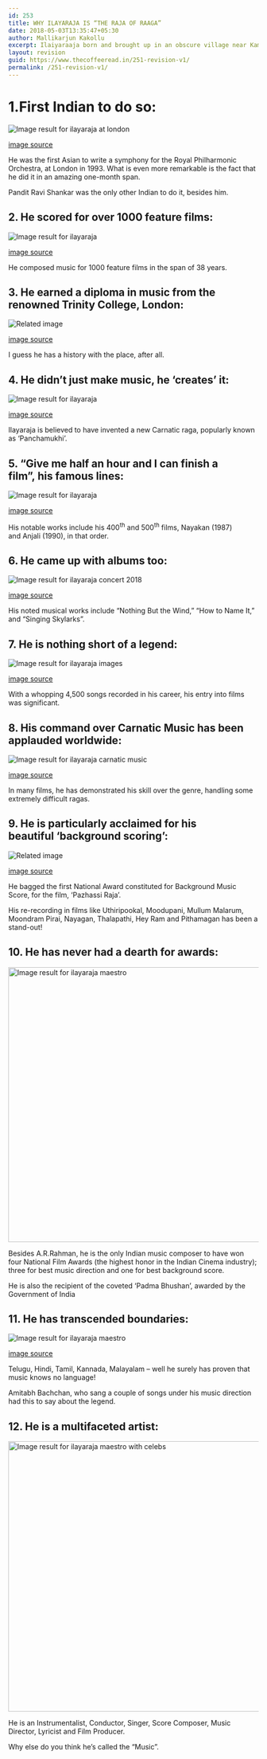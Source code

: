 ```yaml
---
id: 253
title: WHY ILAYARAJA IS “THE RAJA OF RAAGA”
date: 2018-05-03T13:35:47+05:30
author: Mallikarjun Kakollu
excerpt: Ilaiyaraaja born and brought up in an obscure village near Kambam in Southern Tamil Nadu, Ilayaraja became the first Asian to score a symphony for the London Philharmonic Orchestra, is an Indian film composer, singer, songwriter, instrumentalist, conductor-arranger and lyricist who works in the Indian Film Industry, predominantly in Tamil.
layout: revision
guid: https://www.thecoffeeread.in/251-revision-v1/
permalink: /251-revision-v1/
---
```

# **1.First Indian to do so:**

![Image result for ilayaraja at london](http://1.bp.blogspot.com/-KWUldcJt2V8/T3HCly1pwNI/AAAAAAAAT0g/I5Evynv2ml8/s1600/Ilayaraja+and+Gautham+Menon+Composing+in+London+for+Neethane+En+Ponvasantham+Photos+Stills+Gallery+Pics+(1).jpg) 

[image source](https://www.google.co.in/search?q=ilayaraja+at+london&hl=en&tbm=isch&source=lnt&tbs=isz:lt,islt:xga&sa=X&ved=0ahUKEwiqhcyuhunaAhULXLwKHe9zC8AQpwUIHw&biw=1366&bih=588&dpr=1#imgrc=P-2qTI_5wePauM:)

He was the first Asian to write a symphony for the Royal Philharmonic Orchestra, at London in 1993. What is even more remarkable is the fact that he did it in an amazing one-month span.

Pandit Ravi Shankar was the only other Indian to do it, besides him.

## **2. He scored for over 1000 feature films:**

![Image result for ilayaraja](https://2.bp.blogspot.com/-jXRUC6Z5mjs/WNTlYWQaDmI/AAAAAAAABgY/boR9_rTKicU8Ayj7O-j4OJX1vbJ1qlKdwCLcB/s1600/Ilayaraja-hero-image.jpg) 

[image source](https://www.google.co.in/search?hl=en&biw=1366&bih=588&tbs=isz%3Alt%2Cislt%3Axga&tbm=isch&sa=1&ei=WL7qWunBMsSB8gWNgILACA&q=ilayaraja+&oq=ilayaraja+&gs_l=psy-ab.3..0l10.138507.138507.0.138724.1.1.0.0.0.0.141.141.0j1.1.0....0...1c.1.64.psy-ab..0.1.140....0.3PSOOThChyE#imgrc=4w4ebk6XJK-WWM:)

He composed music for 1000 feature films in the span of 38 years.

## **3. He earned a diploma in music from the renowned Trinity College, London:**

![Related image](https://i.ytimg.com/vi/TZ7OnDULCqA/maxresdefault.jpg) 

[image source](https://www.google.co.in/search?hl=en&biw=1366&bih=588&tbs=isz%3Alt%2Cislt%3Axga&tbm=isch&sa=1&ei=WL7qWunBMsSB8gWNgILACA&q=ilayaraja+&oq=ilayaraja+&gs_l=psy-ab.3..0l10.138507.138507.0.138724.1.1.0.0.0.0.141.141.0j1.1.0....0...1c.1.64.psy-ab..0.1.140....0.3PSOOThChyE#imgrc=Ab2oj4L1iZajUM:)

I guess he has a history with the place, after all.

## **4. He didn’t just make music, he ‘creates’ it:**

![Image result for ilayaraja](http://www.manamnews.com/sites/default/files/inline-images/Ilayaraja.jpg) 

[image source](https://www.google.co.in/search?hl=en&biw=1366&bih=588&tbs=isz%3Alt%2Cislt%3Axga&tbm=isch&sa=1&ei=WL7qWunBMsSB8gWNgILACA&q=ilayaraja+&oq=ilayaraja+&gs_l=psy-ab.3..0l10.138507.138507.0.138724.1.1.0.0.0.0.141.141.0j1.1.0....0...1c.1.64.psy-ab..0.1.140....0.3PSOOThChyE#imgrc=dtm6C3u7w_d1nM:)

Ilayaraja is believed to have invented a new Carnatic raga, popularly known as ‘Panchamukhi’.

## **5. “Give me half an hour and I can finish a film”, his famous lines:**

![Image result for ilayaraja](http://wowchennai.com/wp-content/uploads/2015/08/ilayaraja.jpg) 

[image source](https://www.google.co.in/search?hl=en&biw=1366&bih=588&tbs=isz%3Alt%2Cislt%3Axga&tbm=isch&sa=1&ei=WL7qWunBMsSB8gWNgILACA&q=ilayaraja+&oq=ilayaraja+&gs_l=psy-ab.3..0l10.138507.138507.0.138724.1.1.0.0.0.0.141.141.0j1.1.0....0...1c.1.64.psy-ab..0.1.140....0.3PSOOThChyE#imgrc=UgzEi4NDMbMldM:)

His notable works include his 400<sup>th</sup> and 500<sup>th</sup> films, Nayakan (1987) and Anjali (1990), in that order.

## **6. He came up with albums too:**

![Image result for ilayaraja concert 2018](https://www.pinkvilla.com/files/Balasubrahmanyam-Ilayaraja.jpg) 

[image source](https://www.google.co.in/search?hl=en&biw=1366&bih=588&tbs=isz%3Alt%2Cislt%3Axga&tbm=isch&sa=1&ei=5L7qWprbLYj48gWljZFI&q=ilayaraja+concert+2018&oq=ilayaraja+con&gs_l=psy-ab.3.0.0l10.177525.245301.0.247446.4.3.0.1.1.0.188.415.0j3.3.0....0...1c.1.64.psy-ab..0.4.422...0i67k1.0.Vw9K8dEVglg#imgrc=CSIKyRs5sf2oLM:)

His noted musical works include “Nothing But the Wind,” “How to Name It,” and “Singing Skylarks”.

## **7. He is nothing short of a legend:**

![Image result for ilayaraja images](http://beautifultimes.in/wp-content/uploads/2017/12/Music-Academy-Inauguration.jpg) 

[image source](https://www.google.co.in/search?hl=en&biw=1366&bih=588&tbs=isz%3Alt%2Cislt%3Axga&tbm=isch&sa=1&ei=JcDqWoqVLYSX8gWIhZKADQ&q=ilayaraja+images&oq=ilayaraja+&gs_l=psy-ab.3.1.0i67k1j0l9.85473.85672.0.89351.2.2.0.0.0.0.140.258.0j2.2.0....0...1c.1.64.psy-ab..0.2.255....0.RACkUqb9cgg#imgrc=0NsYuXEJseoJgM:)

With a whopping 4,500 songs recorded in his career, his entry into films was significant.

## **8. His command over Carnatic Music has been applauded worldwide:**

![Image result for ilayaraja carnatic music](https://carnatictimes.files.wordpress.com/2016/02/with-ilayaraja.jpg) 

[image source](https://www.google.co.in/search?hl=en&biw=1366&bih=588&tbs=isz%3Alt%2Cislt%3Axga&tbm=isch&sa=1&ei=gMDqWpTlHoKT8wWLyK7QDw&q=ilayaraja+carnatic+music&oq=ilayaraja+carnatic+music&gs_l=psy-ab.3...0.0.1.45.0.0.0.0.0.0.0.0..0.0....0...1c..64.psy-ab..0.0.0....0.t9MTRTAMJqg#imgrc=bScWKVGoxTvunM:)

In many films, he has demonstrated his skill over the genre, handling some extremely difficult ragas.

## **9. He is particularly acclaimed for his beautiful ‘background scoring’:**

![Related image](http://images.newindianexpress.com/uploads/user/imagelibrary/2017/8/22/original/easeilayarckaja.jpg) 

[image source](https://www.google.co.in/search?hl=en&biw=1366&bih=588&tbs=isz%3Alt%2Cislt%3Axga&tbm=isch&sa=1&ei=zsDqWsyZIY308AXtgYNQ&q=ilayaraja+national+award+&oq=ilayaraja+national+award+&gs_l=psy-ab.3..0i24k1l2.59347.64473.0.65315.13.11.0.2.2.0.400.1284.0j7j4-1.8.0....0...1c.1.64.psy-ab..4.9.892...0j0i67k1j0i30k1j0i8i30k1.0.H9twCFM6wuQ#imgrc=tnW-AXgjClp7DM:)

He bagged the first National Award constituted for Background Music Score, for the film, ‘Pazhassi Raja’.

His re-recording in films like Uthiripookal, Moodupani, Mullum Malarum, Moondram Pirai, Nayagan, Thalapathi, Hey Ram and Pithamagan has been a stand-out!

## **10. He has never had a dearth for awards:**

<img class="" src="https://encrypted-tbn0.gstatic.com/images?q=tbn:ANd9GcTEOcFrmPb3tqzbig2nkXZrjXbCuHhISA6RvZAjJxL7TFw-DtU_4g" alt="Image result for ilayaraja maestro" width="830" height="552" /> 

Besides A.R.Rahman, he is the only Indian music composer to have won four National Film Awards (the highest honor in the Indian Cinema industry); three for best music direction and one for best background score.

He is also the recipient of the coveted ‘Padma Bhushan’, awarded by the Government of India

## **11. He has transcended boundaries:**

![Image result for ilayaraja maestro](https://www.weportal.in/wp-content/uploads/2018/01/Ilayaraja-1.jpg) 

[image source](https://www.google.co.in/search?hl=en&biw=1366&bih=588&tbs=isz%3Alt%2Cislt%3Axga&tbm=isch&sa=1&ei=EcHqWsCZBcqZ8gXGsrfoAg&q=ilayaraja+mastro&oq=ilayaraja+mastro&gs_l=psy-ab.3...90302.94923.0.95158.20.20.0.0.0.0.163.2314.0j20.20.0....0...1c.1.64.psy-ab..1.18.2094...0j0i24k1j0i30k1j0i8i30k1j0i67k1j0i13k1.0.VBdezEVxcEc#imgrc=dtm6C3u7w_d1nM:)

Telugu, Hindi, Tamil, Kannada, Malayalam – well he surely has proven that music knows no language!

Amitabh Bachchan, who sang a couple of songs under his music direction had this to say about the legend.

## **12. He is a multifaceted artist:**

<img class="" src="http://chennai365.com/assets/Maestro-Padma-Vibhushan-Ilayaraja-Stills-3.jpg" alt="Image result for ilayaraja maestro with celebs" width="815" height="543" /> 

He is an Instrumentalist, Conductor, Singer, Score Composer, Music Director, Lyricist and Film Producer.

Why else do you think he’s called the “Music&#8221;.